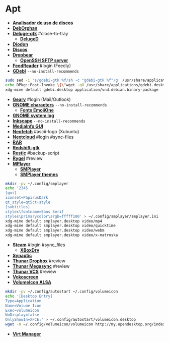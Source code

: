# Apt
 - [**Analisador de uso de discos**](http://apt.ubuntu.com/p/baobab)
 - [**DebOrphan**](http://apt.ubuntu.com/p/deborphan)
 - [**Deluge-gtk**](http://apt.ubuntu.com/p/deluge-gtk) #close-to-tray
    - [**DelugeD**](http://apt.ubuntu.com/p/deluged)
 - [**Diodon**](http://apt.ubuntu.com/p/diodon)
 - [**Discos**](http://apt.ubuntu.com/p/gnome-disk-utility)
 - [**Dropbear**](http://apt.ubuntu.com/p/dropbear)
     - [**OpenSSH SFTP server**](http://apt.ubuntu.com/p/openssh-sftp-server)
 - [**FeedReader**](http://apt.ubuntu.com/p/feedreader) #login (Feedly)
 - [**GDebI**](http://apt.ubuntu.com/p/gdebi) `--no-install-recommends`
```bash
sudo sed -i 's/gdebi-gtk %f/sh -c "gdebi-gtk %f"/g' /usr/share/applications/gdebi.desktop
echo DPkg::Post-Invoke \{\"wget -qO /usr/share/applications/gdebi.desktop http://my.opendesktop.org/s/FiZyQR6JYNo8cSr/download\"\;\}\; | sudo tee /etc/apt/apt.conf.d/100gdebi
xdg-mime default gdebi.desktop application/vnd.debian.binary-package
```
 - [**Geary**](http://apt.ubuntu.com/p/geary) #login (Mail/Outlook)
 - [**GNOME characters**](http://apt.ubuntu.com/p/gnome-characters) `--no-install-recommends`
    - [**Fonts EmojiOne**](http://apt.ubuntu.com/p/fonts-emojione)
 - [**GNOME system log**](http://apt.ubuntu.com/p/gnome-system-log)
 - [**Inkscape**](http://apt.ubuntu.com/p/inkscape) `--no-install-recommends`
 - [**MediaInfo GUI**](http://apt.ubuntu.com/p/mediainfo-gui)
 - [**Neofetch**](http://apt.ubuntu.com/p/neofetch) #ascii-logo (Xubuntu)
 - [**Nextcloud**](http://apt.ubuntu.com/p/nextcloud-desktop) #login #sync-files
 - [**RAR**](http://apt.ubuntu.com/p/rar)
 - [**Redshift-gtk**](http://apt.ubuntu.com/p/redshift-gtk)
 - [**Restic**](http://apt.ubuntu.com/p/restic) #backup-script
 - [**Rygel**](http://apt.ubuntu.com/p/rygel-preferences) #review
 - [**MPlayer**](http://apt.ubuntu.com/p/mplayer)
     - [**SMPlayer**](http://apt.ubuntu.com/p/smplayer)
     - [**SMPlayer themes**](http://apt.ubuntu.com/p/smplayer-themes)
```bash
mkdir -pv ~/.config/smplayer
echo '2345 	
[gui]
iconset=PapirusDark
qt_style=qt5ct-style
[subtitles]
styles\fontname=Sans Serif
styles\primarycolor\argb=fffff100' > ~/.config/smplayer/smplayer.ini
xdg-mime default smplayer.desktop video/mp4
xdg-mime default smplayer.desktop video/quicktime
xdg-mime default smplayer.desktop video/webm
xdg-mime default smplayer.desktop video/x-matroska
```
 - [**Steam**](http://apt.ubuntu.com/p/steam-installer) #login #sync_files
     - [**XBoxDrv**](http://apt.ubuntu.com/p/xboxdrv)
 - [**Synaptic**](http://apt.ubuntu.com/p/synaptic)
 - [**Thunar Dropbox**](http://apt.ubuntu.com/p/thunar-dropbox-plugin) #review
 - [**Thunar Megasync**](http://apt.ubuntu.com/p/thunar-megasync) #review
 - [**Thunar VCS**](http://apt.ubuntu.com/p/thunar-vcs-plugin) #review
 - [**Vokoscreen**](http://apt.ubuntu.com/p/vokoscreen)
 - [**VolumeIcon ALSA**](http://apt.ubuntu.com/p/volumeicon-alsa)
```bash
mkdir -pv ~/.config/autostart ~/.config/volumeicon
echo '[Desktop Entry]
Type=Application
Name=Volume Icon
Exec=volumeicon
NoDisplay=false
OnlyShowIn=XFCE;' > ~/.config/autostart/volumeicon.desktop
wget -O ~/.config/volumeicon/volumeicon http://my.opendesktop.org/index.php/s/tw8kNw3pjdQbfwB/download #update-link
```
 - [**Virt Manager**](http://apt.ubuntu.com/p/virt-manager)